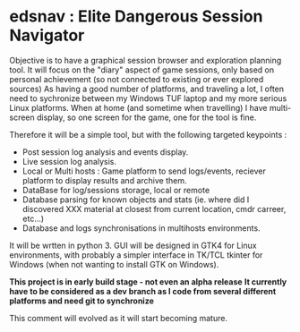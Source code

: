 # edsnav : Elite Dangerous Session Navigator

Objective is to have a graphical session browser and exploration planning tool.
It will focus on the "diary" aspect of game sessions, only based on personal achievement (so not connected to existing or ever explored sources)
As having a good number of platforms, and traveling a lot, I often need to sychronize between my Windows TUF laptop and my more serious Linux platforms.
When at home (and sometime when travelling) I have multi-screen display, so one screen for the game, one for the tool is fine.

Therefore it will be a simple tool, but with the following targeted keypoints :

- Post session log analysis and events display.
- Live session log analysis.
- Local or Multi hosts : Game platform to send logs/events, reciever platform to display results and archive them.
- DataBase for log/sessions storage, local or remote
- Database parsing for known objects and stats (ie. where did I discovered XXX material at closest from current location, cmdr carreer, etc...)
- Database and logs synchronisations in multihosts environments.

It will be wrtten in python 3. GUI will be designed in GTK4 for Linux environments, with probably a simpler interface in TK/TCL tkinter for Windows (when not wanting to install GTK on Windows).

**This project is in early build stage - not even an alpha release**
**It currently have to be considered as a dev branch as I code from several different platforms and need git to synchronize**

This comment will evolved as it will start becoming mature.


